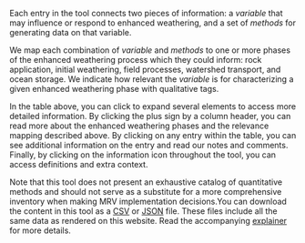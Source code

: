 Each entry in the tool connects two pieces of information: a _variable_ that may influence or respond to enhanced weathering, and a set of _methods_ for generating data on that variable.

We map each combination of _variable_ and _methods_ to one or more phases of the enhanced weathering process which they could inform: rock application, initial weathering, field processes, watershed transport, and ocean storage. We indicate how relevant the _variable_ is for characterizing a given enhanced weathering phase with qualitative tags.

In the table above, you can click to expand several elements to access more detailed information. By clicking the plus sign by a column header, you can read more about the enhanced weathering phases and the relevance mapping described above. By clicking on any entry within the table, you can see additional information on the entry and read our notes and comments. Finally, by clicking on the information icon throughout the tool, you can access definitions and extra context.

Note that this tool does not present an exhaustive catalog of quantitative methods and should not serve as a substitute for a more comprehensive inventory when making MRV implementation decisions.You can download the content in this tool as a [CSV](TK) or [JSON](TK) file. These files include all the same data as rendered on this website. Read the accompanying [explainer](TK) for more details.
